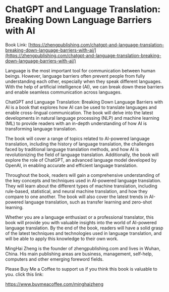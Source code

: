 # ChatGPT and Language Translation: Breaking Down Language Barriers with AI

Book Link: [https://zhengpublishing.com/chatgpt-and-language-translation-breaking-down-language-barriers-with-ai/](https://zhengpublishing.com/chatgpt-and-language-translation-breaking-down-language-barriers-with-ai/)

Language is the most important tool for communication between human beings. However, language barriers often prevent people from fully understanding each other, especially when they speak different languages. With the help of artificial intelligence (AI), we can break down these barriers and enable seamless communication across languages.

ChatGPT and Language Translation: Breaking Down Language Barriers with AI is a book that explores how AI can be used to translate languages and enable cross-lingual communication. The book will delve into the latest developments in natural language processing (NLP) and machine learning (ML) to provide readers with an in-depth understanding of how AI is transforming language translation.

The book will cover a range of topics related to AI-powered language translation, including the history of language translation, the challenges faced by traditional language translation methods, and how AI is revolutionizing the field of language translation. Additionally, the book will explore the role of ChatGPT, an advanced language model developed by OpenAI, in enabling accurate and efficient language translation.

Throughout the book, readers will gain a comprehensive understanding of the key concepts and techniques used in AI-powered language translation. They will learn about the different types of machine translation, including rule-based, statistical, and neural machine translation, and how they compare to one another. The book will also cover the latest trends in AI-powered language translation, such as transfer learning and zero-shot learning.

Whether you are a language enthusiast or a professional translator, this book will provide you with valuable insights into the world of AI-powered language translation. By the end of the book, readers will have a solid grasp of the latest techniques and technologies used in language translation, and will be able to apply this knowledge to their own work.

MingHai Zheng is the founder of zhengpublishing.com and lives in Wuhan, China. His main publishing areas are business, management, self-help, computers and other emerging foreword fields.

Please Buy Me a Coffee to support us if you think this book is valuable to you. click this link:

https://www.buymeacoffee.com/minghaizheng
